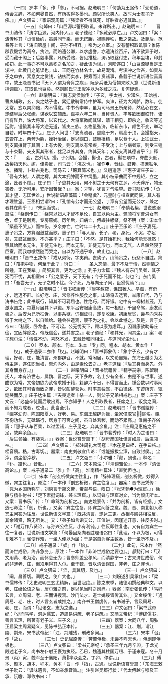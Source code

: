 <!-- { "loadSidebar": true } -->
　　〔一四〕罗本「多」作「参」，不可据。赵曦明曰：「何劭为王弼传：『弼论道，傅会文辞，不如何晏自然，有所拔得多晏也。颇以所长笑人，故时为士君子所疾。』」卢文弨曰：「家语观周篇：『强梁者不得其死，好胜者必遇其敌。』」
　　
　　〔一五〕何焯曰：「山巨源以蓄积取讥，未详所出。」赵曦明曰：「
　　晋书山涛传：『涛字巨源，河内怀人。』老子德经：『多藏必厚亡。』」卢文弨曰：「案：涛传称其『贞慎俭约，虽爵同千乘，而无嫔媵，禄赐俸秩，散之亲故。及薨后，范晷等上言：「涛旧第屋十间，子孙不相容。」帝为之立室。』安有蓄积取讥事？惟陈郡袁毅尝为鬲令，贪浊，而赂遗公卿，以求虚誉，亦遗涛丝百斤，涛不欲异于时，受而藏于阁上；后毅事露，凡所受赂，皆见推检，涛乃取丝付吏，积年尘埃，印封如初。此一事亦不可以蓄积之名加之，疑此语为误。」刘盼遂曰：「山巨源疑当是王浚冲，此黄门之笔误也。山、王同在竹林名士，故易混淆。考浚冲之俭吝，如责从子之单衣，索息女之贷钱，钻核而卖李，把筹而计资诸事，备载于世说新语俭啬篇中，故王隐晋书记『天下人谓为膏肓之疾』，阮步兵诋为俗物来败人意（世说新语排调篇），其取讥也巨矣。然则颜氏举王浚冲以为多藏之戒，复何疑焉。」
　　
　　〔一六〕赵曦明曰：「魏志夏侯尚传：『子玄，字太初，少知名。正始初，曹爽辅政，玄，爽之姑子也，累迁散骑常侍中护军。爽诛，征为大鸿胪，数年，徙太常。玄以爽抑黜，内不得意。中书令李丰，虽为司马景王所亲待，然私心在玄，遂结皇后父张缉，谋欲以玄辅政。嘉平六年二月，当拜贵人，丰等欲因御临轩，诸门有陛兵，诛大将军，以玄代之。大将军微闻其谋，请丰相见，即杀之，收玄等送廷尉。锺毓奏丰等大逆无道，皆夷三族。玄格量弘济，临斩东市，颜色不变，举动自若。时年四十六。』庄子人间世：『支离疏者，颐隐于齐，肩高于顶，会撮指天，五管在上，两髀为胁，挫针治繲，足以餬口，鼓筴播精，足以食十人。上征武士，则支离攘臂于其间；上有大役，则支离以有常疾，不受功；上与病者粟，则受三锺与十束薪。夫支离其形者，犹足以养其身，终其天年；又况支离其德者乎？』释文：『
　　会，古外切。撮，子列切。会撮，髻也，古者，髻在项中，脊曲头低，故髻指天也。繲，佳卖反，司马云：「浣衣也。」崔作●，音线。鼓筴，揲蓍钻龟也。播精，卜卦占兆也，司马云：「簸箕简米也。」』又逍遥游：『惠子谓庄子曰：「吾有大树，人谓之樗，其大本拥肿而不中绳墨，其小枝拳曲而不中规矩，立之途，匠者不顾。」庄子曰：「子患其无用，何不树之于无何有之乡，不夭斧斤，物无害者，无所可用，安所困苦哉？」』」案：才望，犹言才气名望。晋书陆机传：「负其才望，志匡世难。」世说新语品藻篇：「会稽虞?，元皇时与桓宣武同侠，其人有才理胜望。王丞相尝谓?曰：『孔愉有公才而无公望，丁潭有公望而无公才，兼之者其在卿乎！』?未达而丧。」
　　
　　〔一七〕赵曦明曰：「奉倩名粲，世说惑溺篇注：『粲别传曰：「粲常以妇人才智不足论，自宜以色为主。骠骑将军曹洪女有色，粲于是聘焉，专房燕婉。历年后，妇病亡，傅嘏往喭粲，粲不明（案：宋本作「粲虽不哭」。）而神伤，岁余亦亡。亡时年二十九。」』庄子至乐论：『庄子妻死，惠子吊之，方箕踞鼓盆而歌。惠子曰：「与人居，长子，老，身死，不哭，亦足矣，又鼓盆而歌，不亦甚乎？」庄子曰：「不然。是其始死也，我独何能无概然！察其始而本无生，非徒无生也，而本无形，非徒无形也，而本无气。人且偃然寝于巨室，而我噭噭然随而哭之，自以为不通乎命，故止也。」』」
　　
　　〔一八〕赵曦明曰：「晋书王戎传：『戎从弟衍，字夷甫。丧幼子，山简吊之，衍悲不自胜。简曰：「孩抱中物，何至于此？」衍曰：「
　　圣人忘情，最下不及于情，然则情之所锺，正在我辈。」简服其言，更为之恸。』列子力命篇：『魏人有东门吴者，其子死而不忧，其相室曰：「公之爱子，天下无有；今子死而不忧，何也？」东门吴曰：「吾尝无子，无子之时不忧。今子死，乃与向无子同，臣奚忧焉？」』」
　　
　　〔一九〕赵曦明曰：「晋书嵇康传：『康字叔夜，谯国铚人。早孤，有奇才，远迈不群。长好老、庄，常修养性服食之事。山涛将去选官，举康自代，乃与涛书告绝；此书既行，知其不可羁屈也。性绝巧，而好锻。宅中有一柳树甚茂，乃激水圆之，每夏月居其下以锻。东平吕安服康高致，每一相思，千里命驾，康友而善之。后安为兄所枉诉，以事系狱，词相证引，遂复收康。初康居贫，尝与向秀共锻于大树之下，以自赡给。锺会往造焉，康不为之礼，会以此憾之。及是，言于文帝曰：「嵇康，卧龙也，不可起。公无忧天下，顾以康为虑耳。」因谮康欲助毋丘俭，宜因衅除之。帝既信会，遂并害之。』老子道经：『和其光，同其尘。』」案：老子想尔注：「情性不动，喜怒不发，五藏皆和同相生，与道同光尘也。」
　　
　　〔二０〕罗本、颜本、何本、朱本「专」同，程本、胡本、黄本作「
　　权」，戒子通录二亦作「权」。赵曦明曰：「晋书郭象传：『象字子玄，少有才理，好老、庄，能清言。州郡辟召，不就。常闲居，以文论自娱。东海王越引为太傅主簿，遂任职当权，熏灼内外，由是素论去之。』老子道经：『后其身而身先，外其身而身存。』」
　　
　　〔二一〕赵曦明曰：「晋书阮籍传：『籍字嗣宗，陈留尉氏人。本有济世志，属魏、晋之际，天下多故，名士少有全者，由是不与世事，遂酣饮为常。文帝初欲为武帝求婚于籍，籍醉六十日，不得言而止。锺会数以时事问之，欲因其可否而致之罪，皆以酣醉获免。时率意独驾，不由径路，车迹所穷，辄恸哭而反。』庄子达生篇：『夫畏途者十杀一人，则父子兄弟相戒也。』」案：庄子下文云：「必盛卒徒而后敢出焉，不亦知乎！人之所取畏者，衽席之上，饭食之间，而不知为戒者，过也。」此当全引。
　　
　　〔二二〕赵曦明曰：「晋书谢鲲传：『鲲字幼舆，陈国阳夏人，好老、易。东海王越辟为掾，坐家僮取官，除名。鲲不徇功名，无砥砺行，居身于可否之间，虽自处若秽，而动不累高。』淮南子齐俗篇：『惠子从车百乘，以过孟诸，庄子见之，弃其余鱼。』注：『庄周见惠施之不足，故弃余鱼。』」
　　
　　〔二三〕赵曦明曰：「晋书裴秀传：『时人为之语曰：「后进领袖，有裴秀。」』」器案：世说赏誉篇下：「胡毋彦国吐佳言如屑，后进领袖。」
　　
　　〔二四〕卢文弨曰：「郑注周礼大司寇：『木在足曰桎，在手曰梏。』桎音质。梏，古毒切。」器案：南史刘敬宣传论：「或能振拔尘滓，自致封侯。」尘滓，谓尘俗滓秽。
　　
　　〔二五〕卢文弨曰：「小尔雅：『颠，殒也。』释名：『仆，踣也。』音赴。」
　　
　　〔二六〕宋本原注：「『清谈雅论』，一本作『清谈高论』。」案：戒子通录二「雅」作「高」。淮南精神篇注：「直犹但也。」
　　
　　〔二七〕宋本「剖玄析微宾主往复」，作「辞锋理窟，剖玄析微，妙得入微，宾主往复」，原注：「一本作『剖玄析微，宾主往复』。」器案：晋书张凭传：「凭为乡国所称举，刘惔言于简文帝，帝召与语，叹曰：『张凭勃●为理窟。』」徐陵与杨仆射书：「足下素挺词锋，兼长理窟。」以词锋与理窟对文，当为颜氏所本。又案：晋书乐广传：「广命驾为剖析之。」南史姚察传：「并为剖析，皆有经据。」文选七命注：「剖，析也。」又案：宾主往复，即宾主问答之意。魏、晋、南北朝人称宾主问答为往反。世说新语文学篇：「既共清言，遂达三更。丞相与殷共相往反，其余诸贤，略无所关。」又：「弟子如言诣支公，正值讲，因谨述开意，往反多时。」又：「谢万作八贤论，与孙兴公往反，小有利钝。」往反即往复也。又有自为宾主一往一复者，世说新语文学篇：「何晏因条向者胜理语弼曰：『此理，仆以为极，可得复难不？』弼便作难，一坐人便以为屈；于是弼自为客主数番，皆一坐所不及。」
　　
　　〔二八〕戒子通录：「娱」作「怡」。
　　
　　〔二九〕此句，宋本作「然而济世成俗，终非急务」，原注：「一本作『非济世成俗之要也』。」郝懿行曰：「汉文用黄、老为治，而休息无为；曹参师盖公移风，而清静宁一；古来济世成俗，何必非薄老、庄，但须用得其人尔。至于魏、晋以清谈误国，非老、庄之罪也。」
　　
　　〔三０〕卢文弨曰：「洎，具冀切，及也。」
　　
　　〔三一〕卢文弨曰：「阐，昌善切。阐明之，使广大也。」
　　
　　〔三二〕刘盼遂引吴承仕曰：「梁书儒林传：『太史叔明三玄尤精解，当世冠绝。』陈之末季，陆德明撰经典释文，以老、庄继论语之后，居尔雅之前，足以见当时之风尚。」器案：南史张讥传：「笃好玄言，立周易、老、庄而讲授焉。沙门法才、道士姚绥皆传其业。」又金绥传：「通周易、老、庄，时人言玄者咸推之。」南齐书王僧虔传，有书诫子，言及周易、老、庄，而谓：「见诸玄，志为之逸。」
　　
　　〔三三〕卢文弨曰：「梁书武帝纪：『少而笃学，洞达儒玄，造周易讲疏、老子讲疏。』又简文帝纪：『博综儒书，善言玄理，所著有老子义、庄子义。』」
　　
　　〔三四〕器案：大同八年，周弘正启梁主周易疑义，见陈书弘正本传。
　　
　　〔三五〕器案：江、荆，谓江陵、荆州。宋书武帝纪：「江、荆雕残，刑政多阙。」
　　
　　〔三六〕宋本「召」作「故」。
　　
　　〔三七〕史记屈原传：「劳苦倦极，未尝不呼天也。」倦剧即倦极也。
　　
　　〔三八〕卢文弨曰：「梁书元帝纪：『承圣三年九月辛卯，于龙光殿述老子义，尚书左仆射王褒为执经。乙巳，魏遗其柱国万纽、于谨来寇。冬十月景（丙）寅，魏军至于襄阳，萧率众会之。丁卯，停讲。』」
　　
　　〔三九〕傅本、颜本、胡本、程本、黄本「旨」作「指」，古通。世说新语赏誉篇：「东海王敕世子毗云：『讽味遗言，不如亲承音旨。』」注引赵吴郡行状：「代太傅越与穆及王承、阮瞻、邓攸书曰：『
